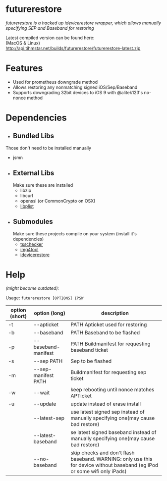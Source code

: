 # futurerestore  
_futurerestore is a hacked up idevicerestore wrapper, which allows manually specifying SEP and Baseband for restoring_

Latest compiled version can be found here:  
(MacOS & Linux)  
http://api.tihmstar.net/builds/futurerestore/futurerestore-latest.zip

# Features  
* Used for prometheus downgrade method
* Allows restoring any nonmatching signed iOS/Sep/Baseband
* Supports downgrading 32bit devices to iOS 9 with @alitek123's no-nonce method

# Dependencies
*  ## Bundled Libs
  Those don't need to be installed manually
  * jsmn
* ## External Libs
  Make sure these are installed
  * libzip
  * libcurl
  * openssl (or CommonCrypto on OSX)
  * [libplist](https://github.com/libimobiledevice/libplist)
* ## Submodules
  Make sure these projects compile on your system (install it's dependencies)
  * [tsschecker](https://github.com/tihmstar/tsschecker)
  * [img4tool](https://github.com/tihmstar/img4tool)
  * [idevicerestore](https://github.com/tihmstar/idevicerestore)

# Help  
_(might become outdated):_

Usage: `futurerestore [OPTIONS] IPSW`


| option (short) | option (long)             | description                                                                       |
|----------------|---------------------------|-----------------------------------------------------------------------------------|
|  -t | --apticket | PATH		Apticket used for restoring |
|  -b | --baseband | PATH		Baseband to be flashed |
|  -p | --baseband-manifest | PATH	Buildmanifest for requesting baseband ticket |
|  -s | --sep PATH |		Sep to be flashed |
|  -m | --sep-manifest PATH |	Buildmanifest for requesting sep ticket |
|  -w | --wait		 |	keep rebooting until nonce matches APTicket |
|  -u | --update		 |	update instead of erase install |
|     |--latest-sep	 |	use latest signed sep instead of manually specifying  one(may cause bad restore) |
|     | --latest-baseband |		se latest signed baseband instead of manually  specifying one(may cause bad restore) |
|     | --no-baseband	 |	skip checks and don't flash baseband. WARNING: only use this for device without baseband (eg iPod or some wifi only iPads) |
